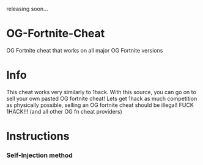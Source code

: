 releasing soon...


# OG-Fortnite-Cheat
OG Fortnite cheat that works on all major OG Fortnite versions

# Info
This cheat works very similarly to 1hack.
With this source, you can go on to sell your own pasted OG fortnite cheat!
Lets get 1hack as much competition as physically possible, selling an OG fortnite cheat should be illegal!
FUCK 1HACK!!! (and all other OG fn cheat providers)

# Instructions
### Self-Injection method
